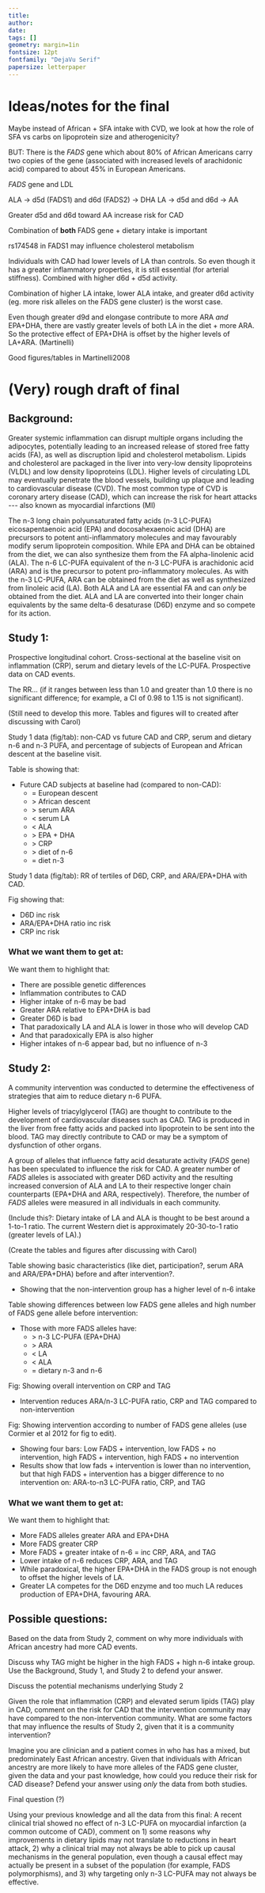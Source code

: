 ```yaml
---
title:
author: 
date: 
tags: []
geometry: margin=1in
fontsize: 12pt
fontfamily: "DejaVu Serif"
papersize: letterpaper
---
```


# Ideas/notes for the final #

Maybe instead of African + SFA intake with CVD, we look at how the
role of SFA vs carbs on lipoprotein size and atherogenicity?

BUT: There is the *FADS* gene which about 80% of African Americans
carry two copies of the gene (associated with increased levels of
arachidonic acid) compared to about 45% in European Americans.

*FADS* gene and LDL

ALA -> d5d (FADS1) and d6d (FADS2) -> DHA
LA -> d5d and d6d -> AA


Greater d5d and d6d toward AA increase risk for CAD

Combination of **both** FADS gene + dietary intake is important

rs174548 in FADS1 may influence cholesterol metabolism

Individuals with CAD had lower levels of LA than controls.  So even
though it has a greater inflammatory properties, it is still
essential (for arterial stiffness).  Combined with higher d6d + d5d activity.

Combination of higher LA intake, lower ALA intake, and greater d6d
activity (eg. more risk alleles on the FADS gene cluster) is the worst
case.

Even though greater d9d and elongase contribute to more ARA *and*
EPA+DHA, there are vastly greater levels of both LA in the diet + more
ARA. So the protective effect of EPA+DHA is offset by the higher
levels of LA+ARA. (Martinelli)

Good figures/tables in Martinelli2008

# (Very) rough draft of final #

## Background: ##

Greater systemic inflammation can disrupt multiple organs including
the adipocytes, potentially leading to an increased release of stored
free fatty acids (FA), as well as discruption lipid and cholesterol
metabolism.  Lipids and cholesterol are packaged in the liver into
very-low density lipoproteins (VLDL) and low density lipoproteins
(LDL).  Higher levels of circulating LDL may eventually penetrate the
blood vessels, building up plaque and leading to cardiovascular
disease (CVD).  The most common type of CVD is coronary artery disease
(CAD), which can increase the risk for heart attacks --- also known as
myocardial infarctions (MI)

The n-3 long chain polyunsaturated fatty acids (n-3 LC-PUFA)
eicosapentaenoic acid (EPA) and docosahexaenoic acid (DHA) are
precursors to potent anti-inflammatory molecules and may favourably
modify serum lipoprotein composition.  While EPA and DHA can be
obtained from the diet, we can also synthesize them from the FA
alpha-linolenic acid (ALA).  The n-6 LC-PUFA equivalent of the n-3
LC-PUFA is arachidonic acid (ARA) and is the precursor to potent
pro-inflammatory molecules.  As with the n-3 LC-PUFA, ARA can be
obtained from the diet as well as synthesized from linoleic acid (LA).
Both ALA and LA are essential FA and can *only* be obtained from the
diet.  ALA and LA are converted into their longer chain equivalents by
the same delta-6 desaturase (D6D) enzyme and so compete for its
action.

## Study 1: ##

Prospective longitudinal cohort.  Cross-sectional at the baseline
visit on inflammation (CRP), serum and dietary levels of the LC-PUFA.
Prospective data on CAD events.

The RR... (if it ranges between less than 1.0 and greater than 1.0
there is no significant difference; for example, a CI of 0.98 to 1.15
is not significant).

(Still need to develop this more. Tables and figures will to created
after discussing with Carol)

Study 1 data (fig/tab): non-CAD vs future CAD and CRP, serum and
dietary n-6 and n-3 PUFA, and percentage of subjects of European and
African descent at the baseline visit.

Table is showing that:

* Future CAD subjects at baseline had (compared to non-CAD):
    - = European descent
    - \> African descent
    - \> serum ARA
    - < serum LA
    - < ALA
    - \> EPA + DHA
    - \> CRP
    - \> diet of n-6
    - = diet n-3

Study 1 data (fig/tab): RR of tertiles of D6D, CRP, and ARA/EPA+DHA
with CAD.

Fig showing that:

* D6D inc risk
* ARA/EPA+DHA ratio inc risk
* CRP inc risk

### What we want them to get at: ###

We want them to highlight that:

* There are possible genetic differences
* Inflammation contributes to CAD
* Higher intake of n-6 may be bad
* Greater ARA relative to EPA+DHA is bad
* Greater D6D is bad
* That paradoxically LA and ALA is lower in those who will develop CAD
* And that paradoxically EPA is also higher
* Higher intakes of n-6 appear bad, but no influence of n-3

## Study 2: ##

A community intervention was conducted to determine the effectiveness
of strategies that aim to reduce dietary n-6 PUFA.

Higher levels of triacylglycerol (TAG) are thought to contribute to
the development of cardiovascular diseases such as CAD.  TAG is
produced in the liver from free fatty acids and packed into
lipoprotein to be sent into the blood.  TAG may directly contribute to
CAD or may be a symptom of dysfunction of other organs.

A group of alleles that influence fatty acid desaturate activity
(*FADS* gene) has been speculated to influence the risk for CAD.  A
greater number of *FADS* alleles is associated with greater D6D
activity and the resulting increased conversion of ALA and LA to their
respective longer chain counterparts (EPA+DHA and ARA, respectively).
Therefore, the number of *FADS* alleles were measured in all
individuals in each community.

(Include this?: Dietary intake of LA and ALA is thought to be best
around a 1-to-1 ratio.  The current Western diet is approximately
20-30-to-1 ratio (greater levels of LA).)

(Create the tables and figures after discussing with Carol)

Table showing basic characteristics (like diet, participation?, serum
ARA and ARA/EPA+DHA) before and after intervention?.

* Showing that the non-intervention group has a higher level of n-6
  intake

Table showing differences between low FADS gene alleles and high
number of FADS gene allele before intervention:

* Those with more FADS alleles have:
    - \> n-3 LC-PUFA (EPA+DHA)
    - \> ARA
    - < LA
    - < ALA
    - = dietary n-3 and n-6

Fig: Showing overall intervention on CRP and TAG

- Intervention reduces ARA/n-3 LC-PUFA ratio, CRP and TAG compared to
  non-intervention

Fig: Showing intervention according to number of FADS gene alleles
(use Cormier et al 2012 for fig to edit).

- Showing four bars: Low FADS + intervention, low FADS + no
  intervention, high FADS + intervention, high FADS + no intervention
- Results show that low fads + intervention is lower than no
  intervention, but that high FADS + intervention has a bigger
  difference to no intervention on: ARA-to-n3 LC-PUFA ratio, CRP, and
  TAG

### What we want them to get at: ###

We want them to highlight that:

* More FADS alleles greater ARA and EPA+DHA
* More FADS greater CRP
* More FADS + greater intake of n-6 = inc CRP, ARA, and TAG
* Lower intake of n-6 reduces CRP, ARA, and TAG
* While paradoxical, the higher EPA+DHA in the FADS group is not
  enough to offset the higher levels of LA.
* Greater LA competes for the D6D enzyme and too much LA reduces
  production of EPA+DHA, favouring ARA.

## Possible questions: ##

Based on the data from Study 2, comment on why more individuals with
African ancestry had more CAD events.

Discuss why TAG might be higher in the high FADS + high n-6 intake
group.  Use the Background, Study 1, and Study 2 to defend your
answer.

Discuss the potential mechanisms underlying Study 2

Given the role that inflammation (CRP) and elevated serum lipids (TAG)
play in CAD, comment on the risk for CAD that the intervention
community may have compared to the non-intervention community.  What
are some factors that may influence the results of Study 2, given that
it is a community intervention?

Imagine you are clinician and a patient comes in who has has a mixed,
but predominately East African ancestry.  Given that individuals with
African ancestry are more likely to have more alleles of the FADS gene
cluster, given the data and your past knowledge, how could you reduce
their risk for CAD disease? Defend your answer using *only* the data
from both studies.

Final question (?)

Using your previous knowledge and all the data from this final: A
recent clinical trial showed no effect of n-3 LC-PUFA on myocardial
infarction (a common outcome of CAD), comment on 1) some reasons why
improvements in dietary lipids may not translate to reductions in
heart attack, 2) why a clinical trial may not always be able to
pick up causal mechanisms in the general population, even though a
causal effect may actually be present in a subset of the population
(for example, FADS polymorphisms), and 3) why targeting only n-3
LC-PUFA may not always be effective.
